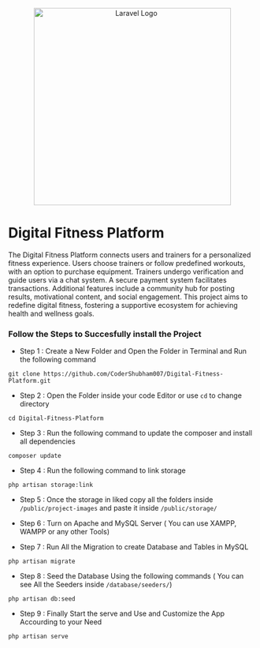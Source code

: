<p align="center"><a href="https://laravel.com" target="_blank"><img src="https://raw.githubusercontent.com/laravel/art/master/logo-lockup/5%20SVG/2%20CMYK/1%20Full%20Color/laravel-logolockup-cmyk-red.svg" width="400" alt="Laravel Logo"></a></p>


# Digital Fitness Platform

The Digital Fitness Platform connects users and trainers for a personalized fitness experience. Users choose 
trainers or follow predefined workouts, with an option to purchase equipment. Trainers undergo 
verification and guide users via a chat system. A secure payment system facilitates transactions. Additional 
features include a community hub for posting results, motivational content, and social engagement. This 
project aims to redefine digital fitness, fostering a supportive ecosystem for achieving health and wellness 
goals.

### Follow the Steps to Succesfully install the Project

- Step 1 : Create a New Folder and Open the Folder in Terminal and Run the following command

```
git clone https://github.com/CoderShubham007/Digital-Fitness-Platform.git
```

- Step 2 : Open the Folder inside your code Editor or use `cd` to change directory

```
cd Digital-Fitness-Platform
```

- Step 3 : Run the following command to update the composer and install all dependencies

```
composer update
```

- Step 4 : Run the following command to link storage
```
php artisan storage:link
```

- Step 5 : Once the storage in liked copy all the folders inside `/public/project-images` and paste it inside `/public/storage/`

- Step 6 : Turn on Apache and MySQL Server ( You can use XAMPP, WAMPP or any other Tools)

- Step 7 : Run All the Migration to create Database and Tables in MySQL
```
php artisan migrate
```

- Step 8 : Seed the Database Using the following commands ( You can see All the Seeders inside `/database/seeders/`)
```
php artisan db:seed
```

- Step 9 : Finally Start the serve and Use and Customize the App Accourding to your Need
```
php artisan serve
``` 

